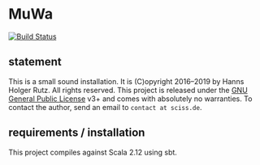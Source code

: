 # MuWa

[![Build Status](https://travis-ci.org/Sciss/MuWa.svg?branch=master)](https://travis-ci.org/Sciss/MuWa)

## statement

This is a small sound installation.
It is (C)opyright 2016&ndash;2019 by Hanns Holger Rutz. All rights reserved. This project is released under 
the [GNU General Public License](https://raw.github.com/Sciss/JavaCVTest/master/LICENSE) v3+ and comes with absolutely 
no warranties. To contact the author, send an email to `contact at sciss.de`.

## requirements / installation

This project compiles against Scala 2.12 using sbt.

